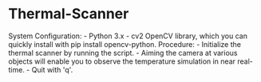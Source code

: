 # Thermal-Scanner
System Configuration: - Python 3.x - cv2 OpenCV library, which you can quickly install with pip install opencv-python. Procedure: - Initialize the thermal scanner by running the script. - Aiming the camera at various objects will enable you to observe the temperature simulation in near real-time. - Quit with 'q'.
